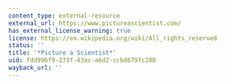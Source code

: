 ```yaml
---
content_type: external-resource
external_url: https://www.pictureascientist.com/
has_external_license_warning: true
license: https://en.wikipedia.org/wiki/All_rights_reserved
status: ''
title: '*Picture a Scientist*'
uid: fdd99bf9-273f-43ac-a6d2-ccbd679fc280
wayback_url: ''
---
```

